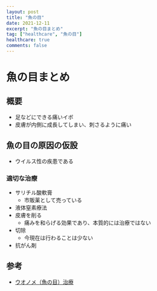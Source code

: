 ```yaml
---
layout: post
title: "魚の目"
date: 2021-12-11
excerpt: "魚の目まとめ"
tag: ["healthcare", "魚の目"]
healthcare: true
comments: false
---
```


# 魚の目まとめ

## 概要
 - 足などにできる痛いイボ
 - 皮膚が内側に成長してしまい、刺さるように痛い

## 魚の目の原因の仮設
 - ウイルス性の疾患である

### 適切な治療
 - サリチル酸軟膏
   - 市販薬として売っている
 - 液体窒素療法
 - 皮膚を削る
   - 痛みを和らげる効果であり、本質的には治療ではない
 - 切除
   - 今現在は行わることは少ない
 - 抗がん剤

## 参考
 - [ウオノメ（魚の目）治療](https://www.nihonbashi-f-laser.com/corn/)
